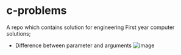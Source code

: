 # c-problems

A repo which contains solution for engineering First year computer solutions;
  * Difference between parameter and arguments
![image](https://user-images.githubusercontent.com/70281178/133137788-617b041d-77b1-4c01-bf19-b7beaca922c6.png)
